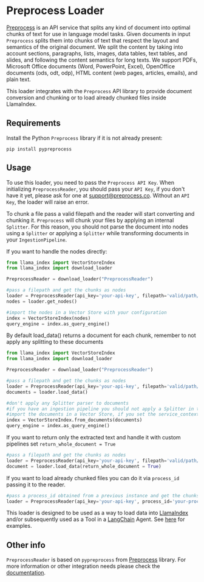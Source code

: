 # Preprocess Loader

[Preprocess](https://preprocess.co) is an API service that splits any kind of document into optimal chunks of text for use in language model tasks.
Given documents in input `Preprocess` splits them into chunks of text that respect the layout and semantics of the original document.
We split the content by taking into account sections, paragraphs, lists, images, data tables, text tables, and slides, and following the content semantics for long texts.
We support PDFs, Microsoft Office documents (Word, PowerPoint, Excel), OpenOffice documents (ods, odt, odp), HTML content (web pages, articles, emails), and plain text.

This loader integrates with the `Preprocess` API library to provide document conversion and chunking or to load already chunked files inside LlamaIndex.


## Requirements

Install the Python `Preprocess` library if it is not already present:

```
pip install pypreprocess
```

## Usage

To use this loader, you need to pass the `Preprocess API Key`. 
When initializing `PreprocessReader`, you should pass your `API Key`, if you don't have it yet, please ask for one at [support@preprocess.co](mailto:support@preprocess.co). Without an `API Key`, the loader will raise an error.

To chunk a file pass a valid filepath and the reader will start converting and chunking it.
`Preprocess` will chunk your files by applying an internal `Splitter`. For this reason, you should not parse the document into nodes using a `Splitter` or applying a `Splitter` while transforming documents in your `IngestionPipeline`. 

If you want to handle the nodes directly:
```python
from llama_index import VectorStoreIndex
from llama_index import download_loader

PreprocessReader = download_loader("PreprocessReader")

#pass a filepath and get the chunks as nodes
loader = PreprocessReader(api_key='your-api-key', filepath='valid/path/to/file')
nodes = loader.get_nodes()

#import the nodes in a Vector Store with your configuration
index = VectorStoreIndex(nodes)
query_engine = index.as_query_engine()
```

By default load_data() returns a document for each chunk, remember to not apply any splitting to these documents
```python
from llama_index import VectorStoreIndex
from llama_index import download_loader

PreprocessReader = download_loader("PreprocessReader")

#pass a filepath and get the chunks as nodes
loader = PreprocessReader(api_key='your-api-key', filepath='valid/path/to/file')
documents = loader.load_data()

#don't apply any Splitter parser to documents
#if you have an ingestion pipeline you should not apply a Splitter in the transformations
#import the documents in a Vector Store, if you set the service_context parameter remember to avoid including a splitter
index = VectorStoreIndex.from_documents(documents)
query_engine = index.as_query_engine()
```

If you want to return only the extracted text and handle it with custom pipelines set `return_whole_document = True` 
```python
#pass a filepath and get the chunks as nodes
loader = PreprocessReader(api_key='your-api-key', filepath='valid/path/to/file')
document = loader.load_data(return_whole_document = True)
```

If you want to load already chunked files you can do it via `process_id` passing it to the reader.
```python
#pass a process_id obtained from a previous instance and get the chunks as one string inside a Document
loader = PreprocessReader(api_key='your-api-key', process_id='your-process-id')
```


This loader is designed to be used as a way to load data into [LlamaIndex](https://github.com/run-llama/llama_index/tree/main/llama_index) and/or subsequently used as a Tool in a [LangChain](https://github.com/hwchase17/langchain) Agent. See [here](https://github.com/emptycrown/llama-hub/tree/main) for examples.

## Other info

`PreprocessReader` is based on `pypreprocess` from [Preprocess](https://github.com/preprocess-co/pypreprocess) library.
For more information or other integration needs please check the [documentation](https://github.com/preprocess-co/pypreprocess).